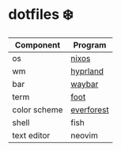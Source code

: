 # dotfiles ❄️

| Component         | Program                                                                                                   |
|-----|------------------------|
| os | [nixos](https://nixos.org/) |
| wm | [hyprland](https://hyprland.org/) | 
| bar | [waybar](https://github.com/Alexays/Waybar) | 
| term | [foot](https://codeberg.org/dnkl/foot) |
| color scheme | [everforest](https://github.com/sainnhe/everforest) | 
| shell | fish |
| text editor | neovim |
